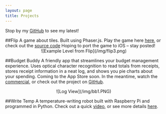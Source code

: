 ```yaml
---
layout: page
title: Projects
---
```


<p class="message">
  Stop by my <a href="https://github.com/ezig/">GitHub</a> to see my latest!
</p>
##Flip
A game about tiles. Built using Phaser.js. Play the game here <a href="https://ezig.github.io/flip/">here</a>, or check out the <a href="https://github.com/ezig/flip">source code</a> Hoping to port the game to iOS – stay posted!

<center>![Example Level from Flip](/img/flip3.png)</center>

##Budget Buddy
A friendly app that streamlines your budget management experience. Uses optical character recognition to read totals from receipts, stores receipt information in a neat log, and shows you pie charts about your spending. Coming to the App Store soon. In the meantime, watch the <a href="https://www.youtube.com/watch?v=hMnQPRcO7yo">commercial</a>, or check out the project on <a href="https://github.com/ezig/CS50-final">GitHub</a>.

<center>![Log View](/img/bb1.PNG)</center>

##Write Temp
A temperature-writing robot built with Raspberry Pi and programmed in Python. Check out a quick <a href="https://www.youtube.com/watch?v=GqTgcuXFwXc"> video</a>, or see more details <a href="https://github.com/ezig/ES50-final">here</a>.
